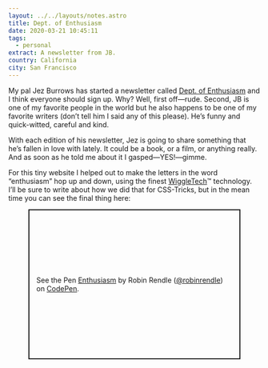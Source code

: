 ```yaml
---
layout: ../../layouts/notes.astro
title: Dept. of Enthusiasm
date: 2020-03-21 10:45:11
tags:
  - personal
extract: A newsletter from JB.
country: California
city: San Francisco
---
```


My pal Jez Burrows has started a newsletter called [Dept. of Enthusiasm](https://jezburrows.com/enthusiasm/) and I think everyone should sign up. Why? Well, first off—rude. Second, JB is one of my favorite people in the world but he also happens to be one of my favorite writers (don’t tell him I said any of this please). He’s funny and quick-witted, careful and kind.

With each edition of his newsletter, Jez is going to share something that he’s fallen in love with lately. It could be a book, or a film, or anything really. And as soon as he told me about it I gasped—YES!—gimme.

For this tiny website I helped out to make the letters in the word “enthusiasm” hop up and down, using the finest [WiggleTech](/adventures/videogames-and-wiggletechtm%EF%B8%8F.html)™ technology. I’ll be sure to write about how we did that for CSS-Tricks, but in the mean time you can see the final thing here:

<figure class="m-wrapper--full">
  <p class="codepen" data-height="600" data-theme-id="20935" data-default-tab="result" data-user="robinrendle" data-slug-hash="wvaxEMz" style="height: 300px; box-sizing: border-box; display: flex; align-items: center; justify-content: center; border: 2px solid; margin: 1em 0; padding: 1em;" data-pen-title="Enthusiasm">
    <span>See the Pen <a href="https://codepen.io/robinrendle/pen/wvaxEMz">
    Enthusiasm</a> by Robin Rendle (<a href="https://codepen.io/robinrendle">@robinrendle</a>)
    on <a href="https://codepen.io">CodePen</a>.</span>
  </p>
</figure>
<script async src="https://static.codepen.io/assets/embed/ei.js"></script>
